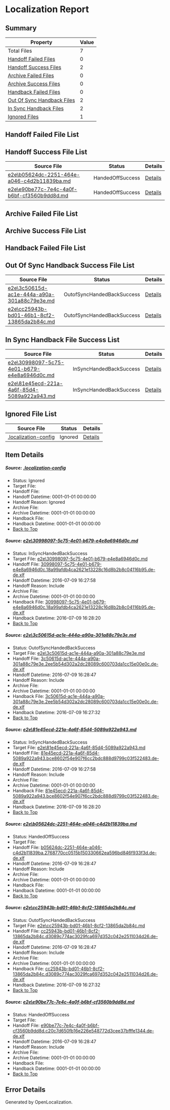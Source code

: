# <a name='report-top'></a> Localization Report

## Summary
 Property | Value 
 -------- | ----- 
 Total Files | 7
[ Handoff Failed Files ](#handoff-failed-list)| 0
[ Handoff Success Files ](#handoff-success-list)| 2
[ Archive Failed Files ](#archive-failed-list)| 0
[ Archive Success Files ](#archive-success-list)| 0
[ Handback Failed Files ](#handback-failed-list)| 0
[ Out Of Sync Handback Files ](#outofsync-handback-success-list)| 2
[ In Sync Handback Files ](#insync-handback-success-list)| 2
[ Ignored Files ](#ignored-list)| 1

## <a name='handoff-failed-list'></a> Handoff Failed File List

## <a name='handoff-success-list'></a> Handoff Success File List
 Source File | Status | Details 
 ----------- | ------ | ------- 
 [e2e\b05624dc-2251-464e-a046-c4d2b11839ba.md](https://github.com/OpenLocalizationTestOrg/oltest/blob/e6b76d108caccaede888c91308dc0563b27228fc/e2e/b05624dc-2251-464e-a046-c4d2b11839ba.md) | HandedOffSuccess | [Details](#9b2fe9188d8b5a195158d1e02935f27f2be274544)
 [e2e\e90be77c-7e4c-4a0f-b6bf-cf3560b9dd8d.md](https://github.com/OpenLocalizationTestOrg/oltest/blob/e6b76d108caccaede888c91308dc0563b27228fc/e2e/e90be77c-7e4c-4a0f-b6bf-cf3560b9dd8d.md) | HandedOffSuccess | [Details](#6c3bf94ba4d34c23282fba73328975f1da921a396)

## <a name='archive-failed-list'></a> Archive Failed File List

## <a name='archive-success-list'></a> Archive Success File List

## <a name='handback-failed-list'></a> Handback Failed File List

## <a name='outofsync-handback-success-list'></a> Out Of Sync Handback Success File List
 Source File | Status | Details 
 ----------- | ------ | ------- 
 [e2e\3c50615d-ac1e-444a-a90a-301a88c79e3e.md](https://github.com/OpenLocalizationTestOrg/oltest/blob/7d6e5eaf42c3a94e2c9e59cb69e637166b68498b/e2e/3c50615d-ac1e-444a-a90a-301a88c79e3e.md) | OutofSyncHandedBackSuccess | [Details](#8517c8b25de67a3b06a0933115018e871e520b4c2)
 [e2e\cc25943b-bd01-46b1-8cf2-13865da2b84c.md](https://github.com/OpenLocalizationTestOrg/oltest/blob/7d6e5eaf42c3a94e2c9e59cb69e637166b68498b/e2e/cc25943b-bd01-46b1-8cf2-13865da2b84c.md) | OutofSyncHandedBackSuccess | [Details](#11f31e519d4b4c97e0da0046cf8df19b0f4e28885)

## <a name='insync-handback-success-list'></a> In Sync Handback File Success List
 Source File | Status | Details 
 ----------- | ------ | ------- 
 [e2e\30998097-5c75-4e01-b679-e4e8a6946d0c.md](https://github.com/OpenLocalizationTestOrg/oltest/blob/7c4944fc115095dfabd14eabc5fb9167009d1285/e2e/30998097-5c75-4e01-b679-e4e8a6946d0c.md) | InSyncHandedBackSuccess | [Details](#768c2130d9af1ad60c7284a11375fbf7e4661bef1)
 [e2e\81e45ecd-221a-4a6f-85d4-5089a922a943.md](https://github.com/OpenLocalizationTestOrg/oltest/blob/7c4944fc115095dfabd14eabc5fb9167009d1285/e2e/81e45ecd-221a-4a6f-85d4-5089a922a943.md) | InSyncHandedBackSuccess | [Details](#7c9fd196b516f35ec832d585d7d80af3f58ee6f93)

## <a name='ignored-list'></a> Ignored File List
 Source File | Status | Details 
 ----------- | ------ | ------- 
 [.localization-config](https://github.com/OpenLocalizationTestOrg/oltest/blob/e6b76d108caccaede888c91308dc0563b27228fc/.localization-config) | Ignored | [Details](#3d4f252ac210baf56311d7e97dcc2db10974dbd20)

## Item Details
##### <a name='3d4f252ac210baf56311d7e97dcc2db10974dbd20'></a> Source: [.localization-config](https://github.com/OpenLocalizationTestOrg/oltest/blob/e6b76d108caccaede888c91308dc0563b27228fc/.localization-config)
* Status: Ignored
* Target File: 
* Handoff File: 
* Handoff Datetime: 0001-01-01 00:00:00
* Handoff Reason: Ignored
* Archive File: 
* Archive Datetime: 0001-01-01 00:00:00
* Handback File: 
* Handback Datetime: 0001-01-01 00:00:00
* [Back to Top](#report-top)

##### <a name='768c2130d9af1ad60c7284a11375fbf7e4661bef1'></a> Source: [e2e\30998097-5c75-4e01-b679-e4e8a6946d0c.md](https://github.com/OpenLocalizationTestOrg/oltest/blob/7c4944fc115095dfabd14eabc5fb9167009d1285/e2e/30998097-5c75-4e01-b679-e4e8a6946d0c.md)
* Status: InSyncHandedBackSuccess
* Target File: [e2e\30998097-5c75-4e01-b679-e4e8a6946d0c.md](https://github.com/OpenLocalizationTestOrg/oltest-dede-fly/blob/0a137db958c88f2773234009887cb76c0d329393/e2e/30998097-5c75-4e01-b679-e4e8a6946d0c.md)
* Handoff File: [30998097-5c75-4e01-b679-e4e8a6946d0c.18a99afdb4ca2621e13228c16d8b2b8c04116b95.de-de.xlf](https://github.com/OpenLocalizationTestOrg/olhandoff-e2e/blob/f9588722b0e2453c857e7d951f656ff1d476da9f/ol-handoff/OpenLocalizationTestOrg/oltest-dede-fly/ci/ht/30998097-5c75-4e01-b679-e4e8a6946d0c.18a99afdb4ca2621e13228c16d8b2b8c04116b95.de-de.xlf)
* Handoff Datetime: 2016-07-09 16:27:58
* Handoff Reason: Include
* Archive File: 
* Archive Datetime: 0001-01-01 00:00:00
* Handback File: [30998097-5c75-4e01-b679-e4e8a6946d0c.18a99afdb4ca2621e13228c16d8b2b8c04116b95.de-de.xlf](https://github.com/OpenLocalizationTestOrg/olhandback-e2e/blob/1603eed5c96419c705a5754d2f0318804b4e516d/ol-handback/OpenLocalizationTestOrg/oltest-dede-fly/ci/ht/30998097-5c75-4e01-b679-e4e8a6946d0c.18a99afdb4ca2621e13228c16d8b2b8c04116b95.de-de.xlf)
* Handback Datetime: 2016-07-09 16:28:20
* [Back to Top](#report-top)

##### <a name='8517c8b25de67a3b06a0933115018e871e520b4c2'></a> Source: [e2e\3c50615d-ac1e-444a-a90a-301a88c79e3e.md](https://github.com/OpenLocalizationTestOrg/oltest/blob/7d6e5eaf42c3a94e2c9e59cb69e637166b68498b/e2e/3c50615d-ac1e-444a-a90a-301a88c79e3e.md)
* Status: OutofSyncHandedBackSuccess
* Target File: [e2e\3c50615d-ac1e-444a-a90a-301a88c79e3e.md](https://github.com/OpenLocalizationTestOrg/oltest-dede-fly/blob/4f3293a738410e40f916d2bacd05b23a2dd31b41/e2e/3c50615d-ac1e-444a-a90a-301a88c79e3e.md)
* Handoff File: [3c50615d-ac1e-444a-a90a-301a88c79e3e.2ee5b54d302a2dc28089c600703da1cc15e00e0c.de-de.xlf](https://github.com/OpenLocalizationTestOrg/olhandoff-e2e/blob/56c908dd61c8d7f5f2648f0d06f85701708e2583/ol-handoff/OpenLocalizationTestOrg/oltest-dede-fly/ci/low/3c50615d-ac1e-444a-a90a-301a88c79e3e.2ee5b54d302a2dc28089c600703da1cc15e00e0c.de-de.xlf)
* Handoff Datetime: 2016-07-09 16:28:47
* Handoff Reason: Include
* Archive File: 
* Archive Datetime: 0001-01-01 00:00:00
* Handback File: [3c50615d-ac1e-444a-a90a-301a88c79e3e.2ee5b54d302a2dc28089c600703da1cc15e00e0c.de-de.xlf](https://github.com/OpenLocalizationTestOrg/olhandback-e2e/blob/690e6b47f8dd9a41d2d2442d5d9a9967dde9a99f/ol-handback/OpenLocalizationTestOrg/oltest-dede-fly/ci/high/3c50615d-ac1e-444a-a90a-301a88c79e3e.2ee5b54d302a2dc28089c600703da1cc15e00e0c.de-de.xlf)
* Handback Datetime: 2016-07-09 16:27:32
* [Back to Top](#report-top)

##### <a name='7c9fd196b516f35ec832d585d7d80af3f58ee6f93'></a> Source: [e2e\81e45ecd-221a-4a6f-85d4-5089a922a943.md](https://github.com/OpenLocalizationTestOrg/oltest/blob/7c4944fc115095dfabd14eabc5fb9167009d1285/e2e/81e45ecd-221a-4a6f-85d4-5089a922a943.md)
* Status: InSyncHandedBackSuccess
* Target File: [e2e\81e45ecd-221a-4a6f-85d4-5089a922a943.md](https://github.com/OpenLocalizationTestOrg/oltest-dede-fly/blob/0a137db958c88f2773234009887cb76c0d329393/e2e/81e45ecd-221a-4a6f-85d4-5089a922a943.md)
* Handoff File: [81e45ecd-221a-4a6f-85d4-5089a922a943.bce8602f54e907f6cc2bdc888d9799c03f522483.de-de.xlf](https://github.com/OpenLocalizationTestOrg/olhandoff-e2e/blob/f9588722b0e2453c857e7d951f656ff1d476da9f/ol-handoff/OpenLocalizationTestOrg/oltest-dede-fly/ci/ht/81e45ecd-221a-4a6f-85d4-5089a922a943.bce8602f54e907f6cc2bdc888d9799c03f522483.de-de.xlf)
* Handoff Datetime: 2016-07-09 16:27:58
* Handoff Reason: Include
* Archive File: 
* Archive Datetime: 0001-01-01 00:00:00
* Handback File: [81e45ecd-221a-4a6f-85d4-5089a922a943.bce8602f54e907f6cc2bdc888d9799c03f522483.de-de.xlf](https://github.com/OpenLocalizationTestOrg/olhandback-e2e/blob/1603eed5c96419c705a5754d2f0318804b4e516d/ol-handback/OpenLocalizationTestOrg/oltest-dede-fly/ci/ht/81e45ecd-221a-4a6f-85d4-5089a922a943.bce8602f54e907f6cc2bdc888d9799c03f522483.de-de.xlf)
* Handback Datetime: 2016-07-09 16:28:20
* [Back to Top](#report-top)

##### <a name='9b2fe9188d8b5a195158d1e02935f27f2be274544'></a> Source: [e2e\b05624dc-2251-464e-a046-c4d2b11839ba.md](https://github.com/OpenLocalizationTestOrg/oltest/blob/e6b76d108caccaede888c91308dc0563b27228fc/e2e/b05624dc-2251-464e-a046-c4d2b11839ba.md)
* Status: HandedOffSuccess
* Target File: 
* Handoff File: [b05624dc-2251-464e-a046-c4d2b11839ba.2768770cc0515b150330662ea596bd846f933f3d.de-de.xlf](https://github.com/OpenLocalizationTestOrg/olhandoff-e2e/blob/56c908dd61c8d7f5f2648f0d06f85701708e2583/ol-handoff/OpenLocalizationTestOrg/oltest-dede-fly/ci/low/b05624dc-2251-464e-a046-c4d2b11839ba.2768770cc0515b150330662ea596bd846f933f3d.de-de.xlf)
* Handoff Datetime: 2016-07-09 16:28:47
* Handoff Reason: Include
* Archive File: 
* Archive Datetime: 0001-01-01 00:00:00
* Handback File: 
* Handback Datetime: 0001-01-01 00:00:00
* [Back to Top](#report-top)

##### <a name='11f31e519d4b4c97e0da0046cf8df19b0f4e28885'></a> Source: [e2e\cc25943b-bd01-46b1-8cf2-13865da2b84c.md](https://github.com/OpenLocalizationTestOrg/oltest/blob/7d6e5eaf42c3a94e2c9e59cb69e637166b68498b/e2e/cc25943b-bd01-46b1-8cf2-13865da2b84c.md)
* Status: OutofSyncHandedBackSuccess
* Target File: [e2e\cc25943b-bd01-46b1-8cf2-13865da2b84c.md](https://github.com/OpenLocalizationTestOrg/oltest-dede-fly/blob/4f3293a738410e40f916d2bacd05b23a2dd31b41/e2e/cc25943b-bd01-46b1-8cf2-13865da2b84c.md)
* Handoff File: [cc25943b-bd01-46b1-8cf2-13865da2b84c.d3089c774ac3029fca697d352c042e2511034d26.de-de.xlf](https://github.com/OpenLocalizationTestOrg/olhandoff-e2e/blob/56c908dd61c8d7f5f2648f0d06f85701708e2583/ol-handoff/OpenLocalizationTestOrg/oltest-dede-fly/ci/low/cc25943b-bd01-46b1-8cf2-13865da2b84c.d3089c774ac3029fca697d352c042e2511034d26.de-de.xlf)
* Handoff Datetime: 2016-07-09 16:28:47
* Handoff Reason: Include
* Archive File: 
* Archive Datetime: 0001-01-01 00:00:00
* Handback File: [cc25943b-bd01-46b1-8cf2-13865da2b84c.d3089c774ac3029fca697d352c042e2511034d26.de-de.xlf](https://github.com/OpenLocalizationTestOrg/olhandback-e2e/blob/690e6b47f8dd9a41d2d2442d5d9a9967dde9a99f/ol-handback/OpenLocalizationTestOrg/oltest-dede-fly/ci/high/cc25943b-bd01-46b1-8cf2-13865da2b84c.d3089c774ac3029fca697d352c042e2511034d26.de-de.xlf)
* Handback Datetime: 2016-07-09 16:27:32
* [Back to Top](#report-top)

##### <a name='6c3bf94ba4d34c23282fba73328975f1da921a396'></a> Source: [e2e\e90be77c-7e4c-4a0f-b6bf-cf3560b9dd8d.md](https://github.com/OpenLocalizationTestOrg/oltest/blob/e6b76d108caccaede888c91308dc0563b27228fc/e2e/e90be77c-7e4c-4a0f-b6bf-cf3560b9dd8d.md)
* Status: HandedOffSuccess
* Target File: 
* Handoff File: [e90be77c-7e4c-4a0f-b6bf-cf3560b9dd8d.c20c7d650fb16e226e548772d3cee37bfffe1344.de-de.xlf](https://github.com/OpenLocalizationTestOrg/olhandoff-e2e/blob/56c908dd61c8d7f5f2648f0d06f85701708e2583/ol-handoff/OpenLocalizationTestOrg/oltest-dede-fly/ci/low/e90be77c-7e4c-4a0f-b6bf-cf3560b9dd8d.c20c7d650fb16e226e548772d3cee37bfffe1344.de-de.xlf)
* Handoff Datetime: 2016-07-09 16:28:47
* Handoff Reason: Include
* Archive File: 
* Archive Datetime: 0001-01-01 00:00:00
* Handback File: 
* Handback Datetime: 0001-01-01 00:00:00
* [Back to Top](#report-top)


## Error Details

Generated by OpenLocalization.
